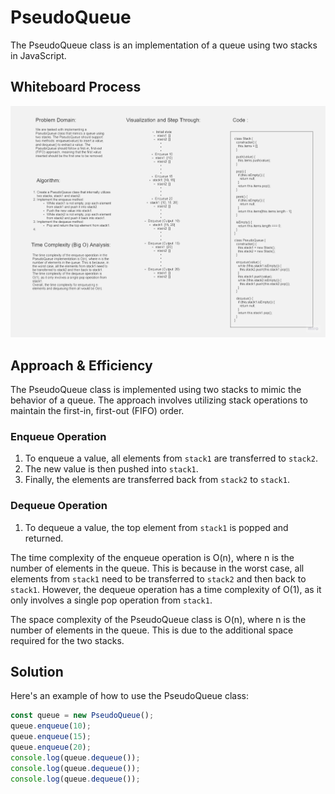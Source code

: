 # PseudoQueue

The PseudoQueue class is an implementation of a queue using two stacks in JavaScript.

## Whiteboard Process

![Alt text](stack-queue-pseudo.jpg)

## Approach & Efficiency

The PseudoQueue class is implemented using two stacks to mimic the behavior of a queue. The approach involves utilizing stack operations to maintain the first-in, first-out (FIFO) order.

### Enqueue Operation

1. To enqueue a value, all elements from `stack1` are transferred to `stack2`.
2. The new value is then pushed into `stack1`.
3. Finally, the elements are transferred back from `stack2` to `stack1`.

### Dequeue Operation

1. To dequeue a value, the top element from `stack1` is popped and returned.

The time complexity of the enqueue operation is O(n), where n is the number of elements in the queue. This is because in the worst case, all elements from `stack1` need to be transferred to `stack2` and then back to `stack1`. However, the dequeue operation has a time complexity of O(1), as it only involves a single pop operation from `stack1`.

The space complexity of the PseudoQueue class is O(n), where n is the number of elements in the queue. This is due to the additional space required for the two stacks.

## Solution

Here's an example of how to use the PseudoQueue class:

```javascript
const queue = new PseudoQueue();
queue.enqueue(10);
queue.enqueue(15);
queue.enqueue(20);
console.log(queue.dequeue()); 
console.log(queue.dequeue()); 
console.log(queue.dequeue());
